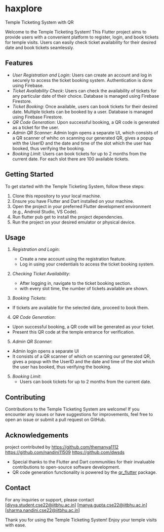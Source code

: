 # haxplore

Temple Ticketing System with QR

Welcome to the Temple Ticketing System! This Flutter project aims to provide users with a convenient platform to register, login, and book tickets for temple visits. Users can easily check ticket availability for their desired date and book tickets seamlessly. 

## Features

- *User Registration and Login*: Users can create an account and log in securely to access the ticket booking system. Authentication is done using Firebase.
- *Ticket Availability Check*: Users can check the availability of tickets for any particular date of their choice. Database is managed using Firebase Firestore.
- *Ticket Booking*: Once available, users can book tickets for their desired date. Multiple tickets can be booked by a user. Database is managed using Firebase 
 Firestore.
- *QR Code Generation*: Upon successful booking, a QR code is generated as a ticket for the user.
- *Admin QR Scanner*: Admin login opens a separate UI, which consists of a QR scanner of whihc on scanning our generated QR, gives a popup with the UserID and the date and time of the slot which the user has booked, thus verifying the booking.
- *Booking Limit*: Users can book tickets for up to 2 months from the current date.
For each slot there are 100 available tickets.

## Getting Started

To get started with the Temple Ticketing System, follow these steps:

1. Clone this repository to your local machine.
2. Ensure you have Flutter and Dart installed on your machine.
3. Open the project in your preferred Flutter development environment (e.g., Android Studio, VS Code).
4. Run flutter pub get to install the project dependencies.
5. Run the project on your desired emulator or physical device.

## Usage

1. *Registration and Login*:
   - Create a new account using the registration feature.
   - Log in using your credentials to access the ticket booking system.

2. *Checking Ticket Availability*:
   - After logging in, navigate to the ticket booking section.
   - with every slot time, the number of tickets available are shown.
 3. *Booking Tickets*:
   - If tickets are available for the selected date, proceed to book them.
 4. *QR Code Generation*:
   - Upon successful booking, a QR code will be generated as your ticket.
   - Present this QR code at the temple entrance for verification.
5.  *Admin QR Scanner*:
   - Admin login opens a separate UI
   - It consists of a QR scanner of which on scanning our generated QR, gives a popup with the UserID and the date and time of the slot which the user has booked,       thus verifying the booking.
5. *Booking Limit*:
   - Users can book tickets for up to 2 months from the current date.

## Contributing

Contributions to the Temple Ticketing System are welcome! If you encounter any issues or have suggestions for improvements, feel free to open an issue or submit a pull request on GitHub.


## Acknowledgements
project contributed by
            https://github.com/themanya1112
            https://github.com/nandini11509
            https://github.com/dwsds

- Special thanks to the Flutter and Dart communities for their invaluable contributions to open-source software development.
- QR code generation functionality is powered by the [qr_flutter](https://pub.dev/packages/qr_flutter) package.


## Contact

For any inquiries or support, please contact 
[divya.student.cse22@iitbhu.ac.in]
[manya.gupta.cse22@iitbhu.ac.in]
[sharma.nandini.cse22@iitbhu.ac.in]

Thank you for using the Temple Ticketing System! Enjoy your temple visits with ease.
